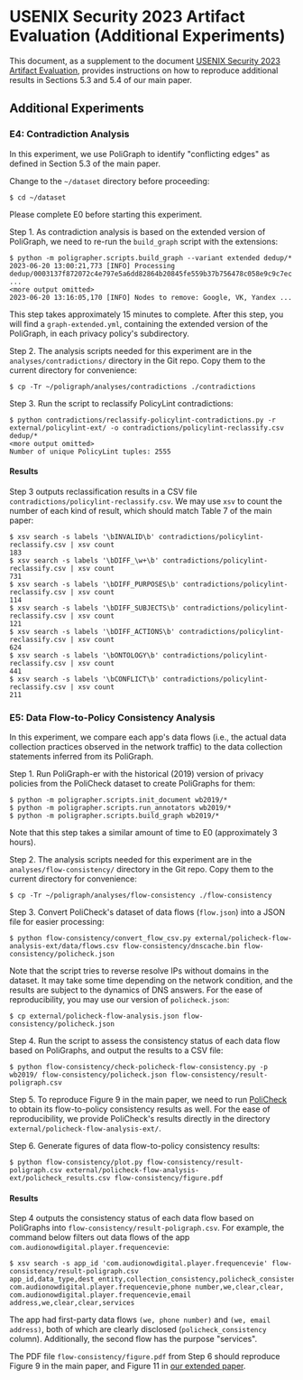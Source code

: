 # USENIX Security 2023 Artifact Evaluation (Additional Experiments)

This document, as a supplement to the document [USENIX Security 2023 Artifact Evaluation](./usenix-artifact-evaluation.md), provides instructions on how to reproduce additional results in Sections 5.3 and 5.4 of our main paper.

## Additional Experiments

### E4: Contradiction Analysis

In this experiment, we use PoliGraph to identify "conflicting edges" as defined in Section 5.3 of the main paper.

Change to the `~/dataset` directory before proceeding:

```
$ cd ~/dataset
```

Please complete E0 before starting this experiment.

Step 1. As contradiction analysis is based on the extended version of PoliGraph, we need to re-run the `build_graph` script with the extensions:

```
$ python -m poligrapher.scripts.build_graph --variant extended dedup/*
2023-06-20 13:00:21,773 [INFO] Processing dedup/0003137f872072c4e797e5a6dd82864b20845fe559b37b756478c058e9c9c7ec ...
<more output omitted>
2023-06-20 13:16:05,170 [INFO] Nodes to remove: Google, VK, Yandex ...
```

This step takes approximately 15 minutes to complete. After this step, you will find a `graph-extended.yml`, containing the extended version of the PoliGraph, in each privacy policy's subdirectory.

Step 2. The analysis scripts needed for this experiment are in the `analyses/contradictions/` directory in the Git repo. Copy them to the current directory for convenience:

```
$ cp -Tr ~/poligraph/analyses/contradictions ./contradictions
```

Step 3. Run the script to reclassify PolicyLint contradictions:

```
$ python contradictions/reclassify-policylint-contradictions.py -r external/policylint-ext/ -o contradictions/policylint-reclassify.csv dedup/*
<more output omitted>
Number of unique PolicyLint tuples: 2555
```

#### Results

Step 3 outputs reclassification results in a CSV file `contradictions/policylint-reclassify.csv`. We may use `xsv` to count the number of each kind of result, which should match Table 7 of the main paper:

```
$ xsv search -s labels '\bINVALID\b' contradictions/policylint-reclassify.csv | xsv count
183
$ xsv search -s labels '\bDIFF_\w+\b' contradictions/policylint-reclassify.csv | xsv count
731
$ xsv search -s labels '\bDIFF_PURPOSES\b' contradictions/policylint-reclassify.csv | xsv count
114
$ xsv search -s labels '\bDIFF_SUBJECTS\b' contradictions/policylint-reclassify.csv | xsv count
121
$ xsv search -s labels '\bDIFF_ACTIONS\b' contradictions/policylint-reclassify.csv | xsv count
624
$ xsv search -s labels '\bONTOLOGY\b' contradictions/policylint-reclassify.csv | xsv count
441
$ xsv search -s labels '\bCONFLICT\b' contradictions/policylint-reclassify.csv | xsv count
211
```

### E5: Data Flow-to-Policy Consistency Analysis

In this experiment, we compare each app's data flows (i.e., the actual data collection practices observed in the network traffic) to the data collection statements inferred from its PoliGraph.

Step 1. Run PoliGraph-er with the historical (2019) version of privacy policies from the PoliCheck dataset to create PoliGraphs for them:

```
$ python -m poligrapher.scripts.init_document wb2019/*
$ python -m poligrapher.scripts.run_annotators wb2019/*
$ python -m poligrapher.scripts.build_graph wb2019/*
```

Note that this step takes a similar amount of time to E0 (approximately 3 hours).

Step 2. The analysis scripts needed for this experiment are in the `analyses/flow-consistency/` directory in the Git repo. Copy them to the current directory for convenience:

```
$ cp -Tr ~/poligraph/analyses/flow-consistency ./flow-consistency
```

Step 3. Convert PoliCheck's dataset of data flows (`flow.json`) into a JSON file for easier processing:

```
$ python flow-consistency/convert_flow_csv.py external/policheck-flow-analysis-ext/data/flows.csv flow-consistency/dnscache.bin flow-consistency/policheck.json
```

Note that the script tries to reverse resolve IPs without domains in the dataset. It may take some time depending on the network condition, and the results are subject to the dynamics of DNS answers. For the ease of reproducibility, you may use our version of `policheck.json`:

```
$ cp external/policheck-flow-analysis.json flow-consistency/policheck.json
```

Step 4. Run the script to assess the consistency status of each data flow based on PoliGraphs, and output the results to a CSV file:

```
$ python flow-consistency/check-policheck-flow-consistency.py -p wb2019/ flow-consistency/policheck.json flow-consistency/result-poligraph.csv
```

Step 5. To reproduce Figure 9 in the main paper, we need to run [PoliCheck](https://github.com/benandow/PrivacyPolicyAnalysis) to obtain its flow-to-policy consistency results as well. For the ease of reproducibility, we provide PoliCheck's results directly in the directory `external/policheck-flow-analysis-ext/`.

Step 6. Generate figures of data flow-to-policy consistency results:

```
$ python flow-consistency/plot.py flow-consistency/result-poligraph.csv external/policheck-flow-analysis-ext/policheck_results.csv flow-consistency/figure.pdf
```

#### Results

Step 4 outputs the consistency status of each data flow based on PoliGraphs into `flow-consistency/result-poligraph.csv`. For example, the command below filters out data flows of the app `com.audionowdigital.player.frequencevie`:

```
$ xsv search -s app_id 'com.audionowdigital.player.frequencevie' flow-consistency/result-poligraph.csv
app_id,data_type,dest_entity,collection_consistency,policheck_consistency,purposes
com.audionowdigital.player.frequencevie,phone number,we,clear,clear,
com.audionowdigital.player.frequencevie,email address,we,clear,clear,services
```

The app had first-party data flows `(we, phone number)` and `(we, email address)`, both of which are clearly disclosed (`policheck_consistency` column). Additionally, the second flow has the purpose "services".

The PDF file `flow-consistency/figure.pdf` from Step 6 should reproduce Figure 9 in the main paper, and Figure 11 in [our extended paper](https://arxiv.org/abs/2210.06746).
